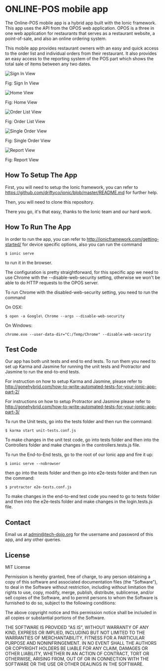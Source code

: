 # ONLINE-POS mobile app

The Online-POS mobile app is a hybrid app built with the Ionic framework. This app uses the API from the OPOS web application. OPOS is a three in one web application for restaurants that serves as a restaurant website, a point-of-sale, and also an online ordering system.

This mobile app provides restaurant owners with an easy and quick access to the order list and individual orders from their restaurant. It also provides an easy access to the reporting system of the POS part which shows the total sale of items between any two dates.

![Sign In View](/../screenshots/3.jpg?raw=true "Sign In View") 

Fig: Sign In View

![Home View](/../screenshots/2.jpg?raw=true "Home View") 

Fig: Home View 

![Order List View](/../screenshots/1.jpg?raw=true "Order List View")

Fig: Order List View 

![Single Order View](/../screenshots/4.jpg?raw=true "Single Order View")

Fig: Single Order View

![Report View](/../screenshots/5.jpg?raw=true "Report View") 

Fig: Report View 

## How To Setup The App

First, you will need to setup the Ionic framework, you can refer to https://github.com/driftyco/ionic/blob/master/README.md for further help.

Then, you will need to clone this repository.

There you go, it's that easy, thanks to the Ionic team and our hard work.

## How To Run The App

In order to run the app, you can refer to http://ionicframework.com/getting-started/ for device specific options, also you can run the command

`$ ionic serve`

to run it in the browser.

The configuration is pretty straightforward, for this specific app we need to use Chrome with the --disable-web-security setting, otherwise we won't be able to do HTTP requests to the OPOS server.

To run Chrome with the disabled-web-security setting, you need to run the command

On OSX:

 `$ open -a Google\ Chrome --args --disable-web-security`
 
On Windows:

`chrome.exe --user-data-dir="C:/Temp/Chrome" --disable-web-security`

## Test Code

Our app has both unit tests and end to end tests. To run them you need to set up Karma and Jasmine for running the unit tests and Protractor and Jasmine to run the end-to-end tests.

For instruction on how to setup Karma and Jasmine, please refer to http://gonehybrid.com/how-to-write-automated-tests-for-your-ionic-app-part-2/

For instructions on how to setup Protractor and Jasmine please refer to
http://gonehybrid.com/how-to-write-automated-tests-for-your-ionic-app-part-3/ 

To run the Unit tests, go into the tests folder and then run the command:

`$ karma start unit-tests.conf.js`

To make changes in the unit test code, go into tests folder and then into the Controllers folder and make changes in the controllers.tests.js file.

To run the End-to-End tests, go to the root of our Ionic app and fire it up:

`$ ionic serve --nobrowser`

then go into the tests folder and then go into e2e-tests folder and then run the command:

`$ protractor e2e-tests.conf.js`

To make changes in the end-to-end test code you need to go to tests folder and then into the e2e-tests folder and make changes in the login.tests.js file.

## Contact

Email us at admin@tech-dojo.org for the username and password of this app, and any other queries.

## License

MIT License

Permission is hereby granted, free of charge, to any person obtaining
a copy of this software and associated documentation files (the
"Software"), to deal in the Software without restriction, including
without limitation the rights to use, copy, modify, merge, publish,
distribute, sublicense, and/or sell copies of the Software, and to
permit persons to whom the Software is furnished to do so, subject to
the following conditions:

The above copyright notice and this permission notice shall be
included in all copies or substantial portions of the Software.

THE SOFTWARE IS PROVIDED "AS IS", WITHOUT WARRANTY OF ANY KIND,
EXPRESS OR IMPLIED, INCLUDING BUT NOT LIMITED TO THE WARRANTIES OF
MERCHANTABILITY, FITNESS FOR A PARTICULAR PURPOSE AND
NONINFRINGEMENT. IN NO EVENT SHALL THE AUTHORS OR COPYRIGHT HOLDERS BE LIABLE FOR ANY CLAIM, DAMAGES OR OTHER LIABILITY, WHETHER IN AN ACTION OF CONTRACT, TORT OR OTHERWISE, ARISING FROM, OUT OF OR IN CONNECTION WITH THE SOFTWARE OR THE USE OR OTHER DEALINGS IN THE SOFTWARE.